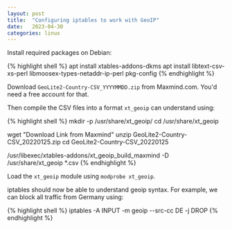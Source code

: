 ```yaml
---
layout: post
title:  "Configuring iptables to work with GeoIP"
date:   2023-04-30
categories: linux
---
```


Install required packages on Debian:

{% highlight shell %}
apt install xtables-addons-dkms
apt install libtext-csv-xs-perl libmoosex-types-netaddr-ip-perl pkg-config
{% endhighlight %}

Download `GeoLite2-Country-CSV_YYYYMMDD.zip` from Maxmind.com. You'd need a free account for that.

Then compile the CSV files into a format `xt_geoip` can understand using:

{% highlight shell %}
mkdir -p /usr/share/xt_geoip/
cd /usr/share/xt_geoip

wget "Download Link from Maxmind"
unzip GeoLite2-Country-CSV_20220125.zip
cd GeoLite2-Country-CSV_20220125

/usr/libexec/xtables-addons/xt_geoip_build_maxmind -D /usr/share/xt_geoip *.csv
{% endhighlight %}

Load the `xt_geoip` module using `modprobe xt_geoip`.

iptables should now be able to understand geoip syntax. For example, we can block all traffic from Germany using:

{% highlight shell %}
iptables -A INPUT -m geoip --src-cc DE -j DROP
{% endhighlight %}
